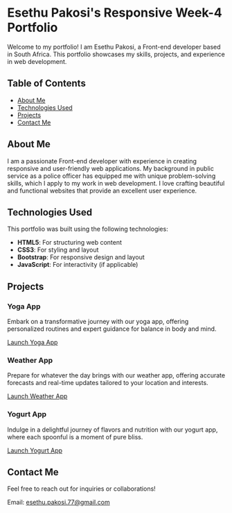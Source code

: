 # Esethu Pakosi's Responsive Week-4 Portfolio

Welcome to my portfolio! I am Esethu Pakosi, a Front-end developer based in South Africa. This portfolio showcases my skills, projects, and experience in web development.

## Table of Contents

- [About Me](#about-me)
- [Technologies Used](#technologies-used)
- [Projects](#projects)
- [Contact Me](#contact-me)

## About Me

I am a passionate Front-end developer with experience in creating responsive and user-friendly web applications. My background in public service as a police officer has equipped me with unique problem-solving skills, which I apply to my work in web development. I love crafting beautiful and functional websites that provide an excellent user experience.

## Technologies Used

This portfolio was built using the following technologies:

- **HTML5**: For structuring web content
- **CSS3**: For styling and layout
- **Bootstrap**: For responsive design and layout
- **JavaScript**: For interactivity (if applicable)
  
## Projects

### Yoga App
Embark on a transformative journey with our yoga app, offering personalized routines and expert guidance for balance in body and mind. 

[Launch Yoga App](#)

### Weather App
Prepare for whatever the day brings with our weather app, offering accurate forecasts and real-time updates tailored to your location and interests.

[Launch Weather App](#)

### Yogurt App
Indulge in a delightful journey of flavors and nutrition with our yogurt app, where each spoonful is a moment of pure bliss.

[Launch Yogurt App](#)

## Contact Me

Feel free to reach out for inquiries or collaborations!

Email: [esethu.pakosi.77@gmail.com](mailto:esethu.pakosi.77@gmail.com)

